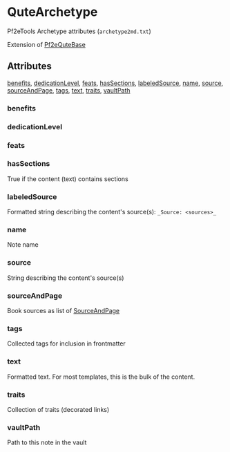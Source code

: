 # QuteArchetype

Pf2eTools Archetype attributes (`archetype2md.txt`)

Extension of [Pf2eQuteBase](Pf2eQuteBase.md)

## Attributes

[benefits](#benefits), [dedicationLevel](#dedicationlevel), [feats](#feats), [hasSections](#hassections), [labeledSource](#labeledsource), [name](#name), [source](#source), [sourceAndPage](#sourceandpage), [tags](#tags), [text](#text), [traits](#traits), [vaultPath](#vaultpath)


### benefits


### dedicationLevel


### feats


### hasSections

True if the content (text) contains sections

### labeledSource

Formatted string describing the content's source(s): `_Source: <sources>_`

### name

Note name

### source

String describing the content's source(s)

### sourceAndPage

Book sources as list of [SourceAndPage](../SourceAndPage.md)

### tags

Collected tags for inclusion in frontmatter

### text

Formatted text. For most templates, this is the bulk of the content.

### traits

Collection of traits (decorated links)

### vaultPath

Path to this note in the vault
